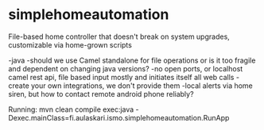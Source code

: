 # simplehomeautomation
File-based home controller that doesn't break on system upgrades, customizable via home-grown scripts

-java -should we use Camel standalone for file operations or is it too fragile and dependent on changing java versions?
-no open ports, or localhost camel rest api, file based input mostly and initiates itself all web calls -create your own integrations, we don't provide them
-local alerts via home siren, but how to contact remote android phone reliably?

Running: mvn clean compile exec:java -Dexec.mainClass=fi.aulaskari.ismo.simplehomeautomation.RunApp
